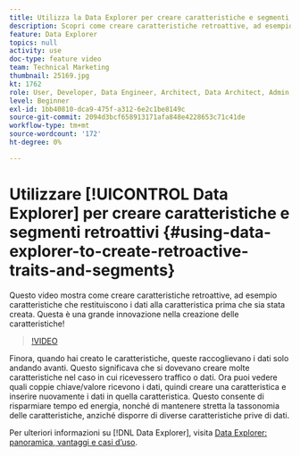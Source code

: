 ```yaml
---
title: Utilizza la Data Explorer per creare caratteristiche e segmenti retroattivi
description: Scopri come creare caratteristiche retroattive, ad esempio caratteristiche che inseriscono dati nella caratteristica prima che sia stata creata. Questa è una grande innovazione nella creazione delle caratteristiche!
feature: Data Explorer
topics: null
activity: use
doc-type: feature video
team: Technical Marketing
thumbnail: 25169.jpg
kt: 1762
role: User, Developer, Data Engineer, Architect, Data Architect, Admin, Leader
level: Beginner
exl-id: 1bb40810-dca9-475f-a312-6e2c1be8149c
source-git-commit: 2094d3bcf658913171afa848e4228653c71c41de
workflow-type: tm+mt
source-wordcount: '172'
ht-degree: 0%

---
```


# Utilizzare [!UICONTROL Data Explorer] per creare caratteristiche e segmenti retroattivi {#using-data-explorer-to-create-retroactive-traits-and-segments}

Questo video mostra come creare caratteristiche retroattive, ad esempio caratteristiche che restituiscono i dati alla caratteristica prima che sia stata creata. Questa è una grande innovazione nella creazione delle caratteristiche!

>[!VIDEO](https://video.tv.adobe.com/v/25169/?quality=12)

Finora, quando hai creato le caratteristiche, queste raccoglievano i dati solo andando avanti. Questo significava che si dovevano creare molte caratteristiche nel caso in cui ricevessero traffico o dati. Ora puoi vedere quali coppie chiave/valore ricevono i dati, quindi creare una caratteristica e inserire nuovamente i dati in quella caratteristica. Questo consente di risparmiare tempo ed energia, nonché di mantenere stretta la tassonomia delle caratteristiche, anziché disporre di diverse caratteristiche prive di dati.

Per ulteriori informazioni su [!DNL Data Explorer], visita [Data Explorer: panoramica, vantaggi e casi d’uso](https://experiencecloud.adobe.com/resources/help/en_US/aam/data-explorer.html).
